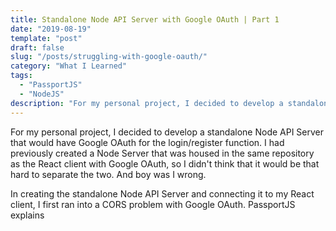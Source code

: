 ```yaml
---
title: Standalone Node API Server with Google OAuth | Part 1
date: "2019-08-19"
template: "post"
draft: false
slug: "/posts/struggling-with-google-oauth/"
category: "What I Learned"
tags:
  - "PassportJS"
  - "NodeJS"
description: "For my personal project, I decided to develop a standalone Node API Server that would have Google OAuth for the login/register function. I had previously created a Node Server that was housed in the same repository as the React client with Google OAuth, so I didn't think that it would be that hard to separate the two. And boy was I wrong."
---
```


For my personal project, I decided to develop a standalone Node API Server that would have Google OAuth for the login/register function. I had previously created a Node Server that was housed in the same repository as the React client with Google OAuth, so I didn't think that it would be that hard to separate the two. And boy was I wrong.

In creating the standalone Node API Server and connecting it to my React client, I first ran into a CORS problem with Google OAuth. PassportJS explains 